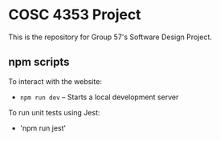# COSC 4353 Project

This is the repository for Group 57's Software Design Project.

## npm scripts

To interact with the website:
- `npm run dev` – Starts a local development server

To run unit tests using Jest:
- 'npm run jest'
